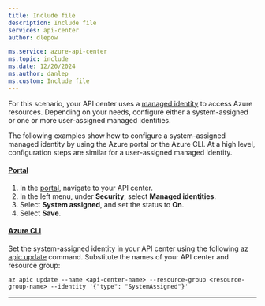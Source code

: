 ```yaml
---
title: Include file
description: Include file
services: api-center
author: dlepow

ms.service: azure-api-center
ms.topic: include
ms.date: 12/20/2024
ms.author: danlep
ms.custom: Include file
---
```


For this scenario, your API center uses a [managed identity](/entra/identity/managed-identities-azure-resources/overview) to access Azure resources. Depending on your needs, configure either a system-assigned or one or more user-assigned managed identities. 

The following examples show how to configure a system-assigned managed identity by using the Azure portal or the Azure CLI. At a high level, configuration steps are similar for a user-assigned managed identity. 

#### [Portal](#tab/portal)

1. In the [portal](https://azure.microsoft.com), navigate to your API center.
1. In the left menu, under **Security**, select **Managed identities**.
1. Select **System assigned**, and set the status to **On**.
1. Select **Save**.

#### [Azure CLI](#tab/cli)

Set the system-assigned identity in your API center using the following [az apic update](/cli/azure/apic#az-apic-update) command. Substitute the names of your API center and resource group:

```azurecli 
az apic update --name <api-center-name> --resource-group <resource-group-name> --identity '{"type": "SystemAssigned"}'
```
---


